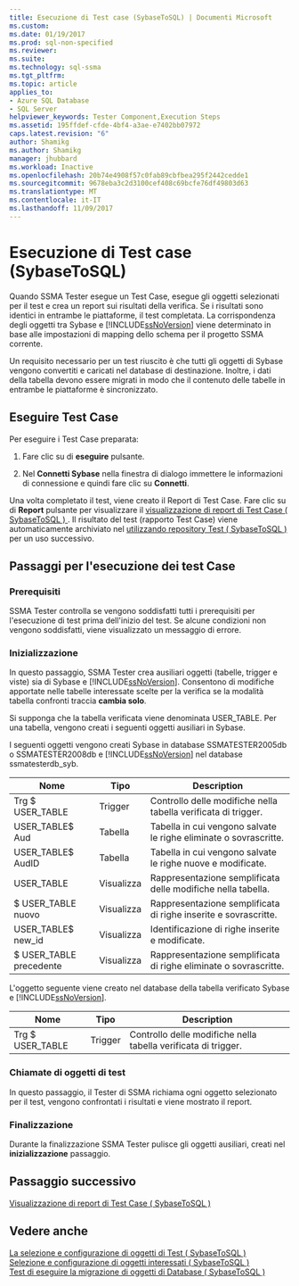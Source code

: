 ```yaml
---
title: Esecuzione di Test case (SybaseToSQL) | Documenti Microsoft
ms.custom: 
ms.date: 01/19/2017
ms.prod: sql-non-specified
ms.reviewer: 
ms.suite: 
ms.technology: sql-ssma
ms.tgt_pltfrm: 
ms.topic: article
applies_to:
- Azure SQL Database
- SQL Server
helpviewer_keywords: Tester Component,Execution Steps
ms.assetid: 195ffdef-cfde-4bf4-a3ae-e7402bb07972
caps.latest.revision: "6"
author: Shamikg
ms.author: Shamikg
manager: jhubbard
ms.workload: Inactive
ms.openlocfilehash: 20b74e4908f57c0fab89cbfbea295f2442cedde1
ms.sourcegitcommit: 9678eba3c2d3100cef408c69bcfe76df49803d63
ms.translationtype: MT
ms.contentlocale: it-IT
ms.lasthandoff: 11/09/2017
---
```

# <a name="running-test-cases-sybasetosql"></a>Esecuzione di Test case (SybaseToSQL)
Quando SSMA Tester esegue un Test Case, esegue gli oggetti selezionati per il test e crea un report sui risultati della verifica. Se i risultati sono identici in entrambe le piattaforme, il test completata. La corrispondenza degli oggetti tra Sybase e [!INCLUDE[ssNoVersion](../../includes/ssnoversion_md.md)] viene determinato in base alle impostazioni di mapping dello schema per il progetto SSMA corrente.  
  
Un requisito necessario per un test riuscito è che tutti gli oggetti di Sybase vengono convertiti e caricati nel database di destinazione. Inoltre, i dati della tabella devono essere migrati in modo che il contenuto delle tabelle in entrambe le piattaforme è sincronizzato.  
  
## <a name="run-test-case"></a>Eseguire Test Case  
Per eseguire i Test Case preparata:  
  
1.  Fare clic su di **eseguire** pulsante.  
  
2.  Nel **Connetti Sybase** nella finestra di dialogo immettere le informazioni di connessione e quindi fare clic su **Connetti**.  
  
Una volta completato il test, viene creato il Report di Test Case. Fare clic su di **Report** pulsante per visualizzare il [visualizzazione di report di Test Case &#40; SybaseToSQL &#41; ](../../ssma/sybase/viewing-test-case-reports-sybasetosql.md). Il risultato del test (rapporto Test Case) viene automaticamente archiviato nel [utilizzando repository Test &#40; SybaseToSQL &#41; ](../../ssma/sybase/using-test-repositories-sybasetosql.md) per un uso successivo.  
  
## <a name="test-case-execution-steps"></a>Passaggi per l'esecuzione dei test Case  
  
### <a name="prerequisites"></a>Prerequisiti  
SSMA Tester controlla se vengono soddisfatti tutti i prerequisiti per l'esecuzione di test prima dell'inizio del test. Se alcune condizioni non vengono soddisfatti, viene visualizzato un messaggio di errore.  
  
### <a name="initialization"></a>Inizializzazione  
In questo passaggio, SSMA Tester crea ausiliari oggetti (tabelle, trigger e viste) sia di Sybase e [!INCLUDE[ssNoVersion](../../includes/ssnoversion_md.md)]. Consentono di modifiche apportate nelle tabelle interessate scelte per la verifica se la modalità tabella confronti traccia **cambia solo**.  
  
Si supponga che la tabella verificata viene denominata USER_TABLE. Per una tabella, vengono creati i seguenti oggetti ausiliari in Sybase.  
  
I seguenti oggetti vengono creati Sybase in database SSMATESTER2005db o SSMATESTER2008db e [!INCLUDE[ssNoVersion](../../includes/ssnoversion_md.md)] nel database ssmatesterdb_syb.  
  
|Nome|Tipo|Description|  
|--------|--------|---------------|  
|Trg $ USER_TABLE|Trigger|Controllo delle modifiche nella tabella verificata di trigger.|  
|USER_TABLE$ Aud|Tabella|Tabella in cui vengono salvate le righe eliminate o sovrascritte.|  
|USER_TABLE$ AudID|Tabella|Tabella in cui vengono salvate le righe nuove e modificate.|  
|USER_TABLE|Visualizza|Rappresentazione semplificata delle modifiche nella tabella.|  
|$ USER_TABLE nuovo|Visualizza|Rappresentazione semplificata di righe inserite e sovrascritte.|  
|USER_TABLE$ new_id|Visualizza|Identificazione di righe inserite e modificate.|  
|$ USER_TABLE precedente|Visualizza|Rappresentazione semplificata di righe eliminate o sovrascritte.|  
  
L'oggetto seguente viene creato nel database della tabella verificato Sybase e [!INCLUDE[ssNoVersion](../../includes/ssnoversion_md.md)].  
  
|Nome|Tipo|Description|  
|--------|--------|---------------|  
|Trg $ USER_TABLE|Trigger|Controllo delle modifiche nella tabella verificata di trigger.|  
  
### <a name="test-object-calls"></a>Chiamate di oggetti di test  
In questo passaggio, il Tester di SSMA richiama ogni oggetto selezionato per il test, vengono confrontati i risultati e viene mostrato il report.  
  
### <a name="finalization"></a>Finalizzazione  
Durante la finalizzazione SSMA Tester pulisce gli oggetti ausiliari, creati nel **inizializzazione** passaggio.  
  
## <a name="next-step"></a>Passaggio successivo  
[Visualizzazione di report di Test Case &#40; SybaseToSQL &#41;](../../ssma/sybase/viewing-test-case-reports-sybasetosql.md)  
  
## <a name="see-also"></a>Vedere anche  
[La selezione e configurazione di oggetti di Test &#40; SybaseToSQL &#41;](../../ssma/sybase/selecting-and-configuring-objects-to-test-sybasetosql.md)  
[Selezione e configurazione di oggetti interessati &#40; SybaseToSQL &#41;](../../ssma/sybase/selecting-and-configuring-affected-objects-sybasetosql.md)  
[Test di eseguire la migrazione di oggetti di Database &#40; SybaseToSQL &#41;](../../ssma/sybase/testing-migrated-database-objects-sybasetosql.md)  
  

